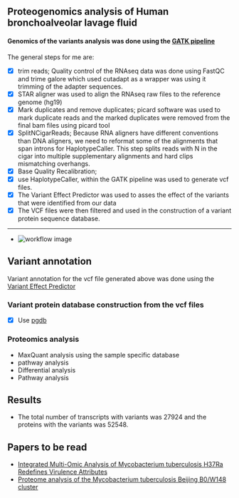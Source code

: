 ## Proteogenomics analysis of Human bronchoalveolar lavage fluid
#### Genomics of the variants analysis was done using the [GATK pipeline](https://gatk.broadinstitute.org/hc/en-us/articles/360035531192?id=4067)
The general steps for me are:
- [x] trim reads; Quality control of the RNAseq data was done using FastQC and trime galore which used cutadapt as a wrapper was using it trimming of the adapter sequences.
- [x] STAR aligner was used to align the RNAseq raw files to the reference genome (hg19)
- [x] Mark duplicates and remove duplicates; picard software was used to mark duplicate reads and the marked duplicates were removed from the final bam files using picard tool
- [x] SplitNCigarReads; Because RNA aligners have different conventions than DNA aligners, we need to reformat some of the alignments that span introns for HaplotypeCaller. This step splits reads with N in the cigar into multiple supplementary alignments and hard clips mismatching overhangs.
- [x] Base Quality Recalibration; 
- [x] use HaplotypeCaller, within the GATK pipeline was used to generate vcf files. 
- [x] The Variant Effect Predictor was used to asses the effect of the variants that were identified from our data
- [x] The VCF files were then filtered and used in the construction of a variant protein sequence database.
--------------
- ![workflow image](https://user-images.githubusercontent.com/26459707/110240744-099aff80-7f56-11eb-950c-36cff925ffd6.png)

## Variant annotation
Variant annotation for the vcf file generated above was done using the [Variant Effect Predictor](https://genomebiology.biomedcentral.com/articles/10.1186/s13059-016-0974-4)  

### Variant protein database construction from the vcf files
- [x] Use [pgdb](https://github.com/nf-core/pgdb)
### Proteomics analysis
- MaxQuant analysis using the sample specific database
- pathway analysis
- Differential analysis
- Pathway analysis
## Results
- The total number of transcripts with variants was 27924 and the proteins with the variants was 52548.
## Papers to be read
- [Integrated Multi-Omic Analysis of Mycobacterium tuberculosis H37Ra Redefines Virulence Attributes](https://www.frontiersin.org/articles/10.3389/fmicb.2018.01314/full)
- [Proteome analysis of the Mycobacterium tuberculosis Beijing B0/W148 cluster ](https://www.nature.com/articles/srep28985)

